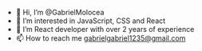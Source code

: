 - 👋 Hi, I’m @GabrielMolocea
- 👀 I’m interested in JavaScript, CSS and React
- 🌱 I’m React developer with over 2 years of experience
- 📫 How to reach me gabrielgabriel1235@gmail.com

<!---
GabrielMolocea/GabrielMolocea is a ✨ special ✨ repository because its `README.md` (this file) appears on your GitHub profile.
You can click the Preview link to take a look at your changes.
--->
